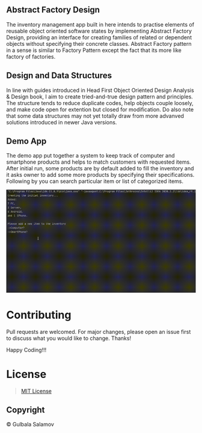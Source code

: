 ## Abstract Factory Design
The inventory management app built in here intends to practise elements of reusable object oriented software states by implementing Abstract Factory Design, providing an interface for creating families of related or dependent objects without specifying their concrete classes. Abstract Factory pattern in a sense is similar to Factory Pattern except the fact that its more like factory of factories.

## Design and Data Structures
In line with guides introduced in Head First Object Oriented Design Analysis & Design book, I aim to create tried-and-true design pattern and principles.
The structure tends to reduce duplicate codes, help objects couple loosely, and make code open for extention but closed for modification.
Do also note that some data structures may not yet totally draw from more advanved solutions introduced in newer Java versions.

## Demo App
The demo app put together a system to keep track of computer and smartphone products and helps to match customers with requested items. After initial run, some products are by default added to fill the inventory and it asks owner to add some more products by specifying their specifications. Following by you can search particular item or list of categorized items. 

<img src="https://github.com/gulbalasalamov/AbstractFactoryDesign/blob/master/DemoGif.gif" alt="Databay showcase gif" title="Databay showcase gif" width="900"/>

# Contributing
Pull requests are welcomed. For major changes, please open an issue first to discuss what you would like to change. Thanks!

Happy Coding!!!

# License 
>[MIT License](LICENSE)

## Copyright
© Gulbala Salamov
